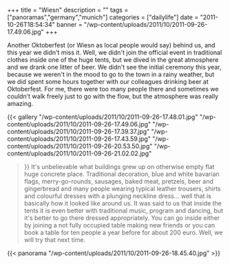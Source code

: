 +++
title = "Wiesn"
description = ""
tags = ["panoramas","germany","munich"]
categories = ["dailylife"]
date = "2011-10-26T18:54:34"
banner = "/wp-content/uploads/2011/10/2011-09-26-17.49.06.jpg"
+++

Another Oktoberfest (or Wiesn as local people would say) behind us, and this year we didn't miss it.
Well, we didn't join the official event in traditional clothes inside one of the huge tents, but we
dived in the great atmosphere and we drank one litter of beer. We didn't see the initial ceremony
this year, because we weren't in the mood to go to the town in a rainy weather, but we did spent
some hours together with our colleagues drinking beer at Oktoberfest. For me, there were too many
people there and sometimes we couldn't walk freely just to go with the flow, but the atmosphere was
really amazing.

{{< gallery
    "/wp-content/uploads/2011/10/2011-09-26-17.48.01.jpg"
    "/wp-content/uploads/2011/10/2011-09-26-17.49.06.jpg"
    "/wp-content/uploads/2011/10/2011-09-26-17.39.37.jpg"
    "/wp-content/uploads/2011/10/2011-09-26-17.43.59.jpg"
    "/wp-content/uploads/2011/10/2011-09-26-20.53.50.jpg"
    "/wp-content/uploads/2011/10/2011-09-26-21.02.02.jpg"
>}}
It's unbelievable what buildings grew up on otherwise empty flat huge concrete place. Traditional
decoration, blue and white bavarian flags, merry-go-rounds, sausages, baked meat, pretzels, beer
and gingerbread and many people wearing typical leather trousers, shirts and colourful dresses with
a plunging neckline dress… well that is basically how  it looked like around us. It was said to us
that inside the tents it  is even better with traditional music, program and dancing, but it's
better to go there dressed appropriately. You can go inside either by joining a not fully occupied
table making new friends or you can book a table for ten people a year before for about 200 euro.
Well, we will try that next time.

{{< panorama "/wp-content/uploads/2011/10/2011-09-26-18.45.40.jpg"  >}}